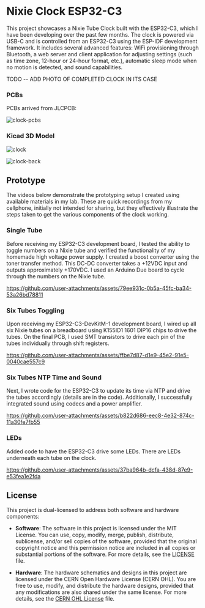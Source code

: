# Nixie Clock ESP32-C3

This project showcases a Nixie Tube Clock built with the ESP32-C3, which I have been developing over the past few months.  The clock is powered via USB-C and is controlled from an ESP32-C3 using the ESP-IDF development framework.  It includes several advanced features: WiFi provisioning through Bluetooth, a web server and client application for adjusting settings (such as time zone, 12-hour or 24-hour format, etc.), automatic sleep mode when no motion is detected, and sound capabilities. 

TODO -- ADD PHOTO OF COMPLETED CLOCK IN ITS CASE

### PCBs

PCBs arrived from JLCPCB:

![clock-pcbs](https://github.com/user-attachments/assets/8e31dfbc-8cd0-4aaf-a7f6-d063d01f86a6)

### Kicad 3D Model

![clock](https://github.com/user-attachments/assets/ce624f02-e655-42a6-9b03-0ae97f553ffc)

![clock-back](https://github.com/user-attachments/assets/b2c6a7f0-005e-44f2-92e9-5081ccc9c044)

## Prototype

The videos below demonstrate the prototyping setup I created using available materials in my lab. These are quick recordings from my cellphone, initially not intended for sharing, but they effectively illustrate the steps taken to get the various components of the clock working.

### Single Tube

Before receiving my ESP32-C3 development board, I tested the ability to toggle numbers on a Nixie tube and verified the functionality of my homemade high voltage power supply. I created a boost converter using the toner transfer method. This DC-DC converter takes a +12VDC input and outputs approximately +170VDC. I used an Arduino Due board to cycle through the numbers on the Nixie tube.

https://github.com/user-attachments/assets/79ee931c-0b5a-45fc-ba34-53a26bd78811

### Six Tubes Toggling

Upon receiving my ESP32-C3-DevKitM-1 development board, I wired up all six Nixie tubes on a breadboard using K155ID1 1601 DIP16 chips to drive the tubes. On the final PCB, I used SMT transistors to drive each pin of the tubes individually through shift registers.

https://github.com/user-attachments/assets/ffbe7d87-d1e9-45e2-91e5-0040cae557c9

### Six Tubes NTP Time and Sound

Next, I wrote code for the ESP32-C3 to update its time via NTP and drive the tubes accordingly (details are in the code). Additionally, I successfully integrated sound using codecs and a power amplifier.

https://github.com/user-attachments/assets/b822d686-eec8-4e32-874c-11a30fe7fb55

### LEDs

Added code to have the ESP32-C3 drive some LEDs.  There are LEDs underneath each tube on the clock.

https://github.com/user-attachments/assets/37ba964b-dcfa-438d-87e9-e53fea1e2fda

## License

This project is dual-licensed to address both software and hardware components:

- **Software**: The software in this project is licensed under the MIT License. You can use, copy, modify, merge, publish, distribute, sublicense, and/or sell copies of the software, provided that the original copyright notice and this permission notice are included in all copies or substantial portions of the software. For more details, see the [LICENSE](./LICENSE) file.

- **Hardware**: The hardware schematics and designs in this project are licensed under the CERN Open Hardware License (CERN OHL). You are free to use, modify, and distribute the hardware designs, provided that any modifications are also shared under the same license. For more details, see the [CERN OHL License](./CERN_OHL_LICENSE) file.
